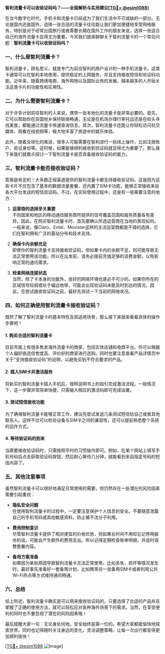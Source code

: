**智利流量卡可以收验证码吗？——全面解析与实用建议[[TG💪+ @esim1088](https://t.me/s/esim1088)]**

在当今数字化时代，手机卡和流量卡已经成为了我们生活中不可或缺的一部分。无论是国内还是国外，选择一张合适的流量卡往往能让我们更加便捷地享受网络服务。特别是对于经常出国旅行或者需要长期在国外工作的朋友来说，选择一张适合自己的海外流量卡显得尤为重要。今天我们就来聊聊关于智利流量卡的一个常见问题：**智利流量卡可以收验证码吗？**

### 一、什么是智利流量卡？

智利流量卡，顾名思义，就是专门为前往智利的用户设计的一种手机流量卡。这类卡通常可以在智利本地使用，提供稳定的上网服务，并且支持接收短信和验证码功能。近年来，随着跨境电商、海外购物以及国际业务的发展，越来越多的人开始关注这类卡片的功能性和实用性。

### 二、为什么需要智利流量卡？

对于许多计划前往智利的人来说，携带一张本地化的流量卡是非常必要的。首先，它可以帮助你在异国他乡保持联络畅通，无论是在机场办理行李托运还是在街头寻找美食，都能通过流量卡快速查询信息。其次，智利流量卡还能让你轻松访问社交媒体、观看在线视频等，极大地丰富了旅途中的娱乐体验。

此外，随着全球化的推进，很多人可能需要在智利进行一些线上操作，比如注册账户、验证身份等。这时候，如果能够顺利接收到验证码就显得尤为重要了。那么接下来我们就重点探讨一下智利流量卡是否具备接收验证码的能力。

### 三、智利流量卡能否接收验证码？

答案是肯定的！大多数正规渠道提供的智利流量卡都支持接收验证码。这是因为这些卡片不仅包含了基本的数据流量套餐，还内置了SIM卡功能，能够正常接收来自各大平台发送的短信验证码。不过，在实际使用过程中，还是有一些需要注意的地方：

1. **运营商的选择至关重要**  
   不同国家和地区的移动通信服务商所提供的信号覆盖范围和服务质量各有差异。因此，在购买智利流量卡时，首先要确认所选运营商在当地的表现如何。一般来说，像Claro、Entel、Movistar这样的主流运营商都是不错的选择，它们在智利拥有广泛的基站分布和技术支持。

2. **确保卡内余额充足**  
   即使你的智利流量卡支持接收验证码，但如果卡内的余额不足，则可能导致无法正常使用该功能。所以在出发前，请务必提前充值足够的话费金额，以免影响正常的通讯需求。

3. **检查网络连接状态**  
   当然，除了卡本身的功能外，良好的网络环境也是必不可少的。如果你所在的区域信号较弱或处于偏远地带，可能会出现验证码未能及时到达的情况。因此，在尝试接收验证码之前，最好先测试一下当前的网络状况。

### 四、如何正确使用智利流量卡接收验证码？

既然了解了智利流量卡的基本特性及其适用场景，那么接下来就来看看具体的操作步骤吧！

#### 1. 购买合适的智利流量卡
目前市面上有很多售卖海外流量卡的商家，包括实体店铺和电商平台。你可以根据个人偏好挑选信誉度高、评价好的商家进行选购。同时也要注意查看产品详情页中关于“支持接收验证码”的说明，以避免买到不符合要求的产品。

#### 2. 插入SIM卡并激活服务
将新买的智利流量卡插入手机后，按照说明书上的指引完成激活流程。一般情况下，这一步骤非常简单快捷，只需输入相应的激活码即可完成设置。

#### 3. 测试短信接收功能
为了确保智利流量卡能够正常工作，建议先尝试发送几条测试短信给自己或者其他联系人。这样不仅可以检验设备与SIM卡之间的兼容性，还可以提前熟悉整个系统的运作方式。

#### 4. 等待验证码的到来
当需要接收验证码时，只需按照平时的习惯操作即可。例如，在某个网站上填写手机号码后点击获取验证码按钮，然后耐心等待几分钟，就能看到来自指定号码的短信内容了。

### 五、其他注意事项

虽然智利流量卡可以很好地满足日常使用的需要，但仍然存在一些潜在的风险因素需要引起重视：

- **隐私安全问题**  
  在使用智利流量卡的过程中，一定要注意保护个人信息的安全。不要随意泄露自己的手机号码或其他敏感资料，防止被不法分子利用。
  
- **费用控制意识**  
  尽管智利流量卡提供了相对便宜的价格优势，但如果长时间不用却忘记停用服务的话，可能会产生额外的费用支出。所以记得定期检查账单明细，并适时调整套餐内容。

- **备用方案准备**  
  如果因为某些原因导致智利流量卡无法正常使用，比如丢失、损坏等情况发生时，最好事先准备好一套备用计划，比如携带另一张备用SIM卡或者利用公共Wi-Fi热点等方式维持通讯畅通。

### 六、总结

综上所述，智利流量卡确实是可以用来接收验证码的，只要选择了合适的产品并且掌握了正确的使用方法，就可以轻松应对各种海外场景下的需求。当然，在享受便利的同时也不要忽视了潜在的风险因素哦！

最后提醒大家一句：无论身处何地，安全始终是第一位的。希望大家都能愉快地探索世界，同时也记得随时关注身边的变化，灵活调整策略，让每一次出行都变得更加顺利愉快！

[[TG💪+ @esim1088](https://t.me/s/esim1088) ![Image](https://i.postimg.cc/4NQfJmqS/Snipaste-2025-05-13-00-14-12.png)]